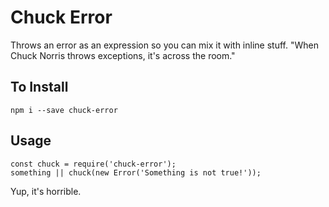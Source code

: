 # Chuck Error
Throws an error as an expression so you can mix it with inline stuff. "When Chuck Norris throws exceptions, it's across the room."

## To Install

    npm i --save chuck-error

## Usage

    const chuck = require('chuck-error');
    something || chuck(new Error('Something is not true!'));

Yup, it's horrible.
